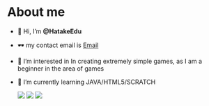 # About me
- 👋 Hi, I’m **@HatakeEdu**
- 🕶 my contact email is [Email](hatakeedu2007@gmail.com)
- 👀 I’m interested in In creating extremely simple games, as I am a beginner in the area of games
- 🌱 I’m currently learning JAVA/HTML5/SCRATCH
  
  ![](https://img.shields.io/badge/Scratch-4D97FF?style=for-the-badge&logo=Scratch&logoColor=white)
  ![](https://img.shields.io/badge/JavaScript-323330?style=for-the-badge&logo=javascript&logoColor=F7DF1E)
  ![](https://img.shields.io/badge/HTML5-E34F26?style=for-the-badge&logo=html5&logoColor=white)
